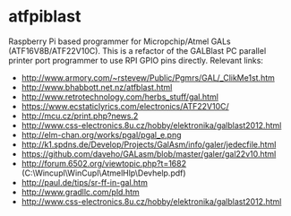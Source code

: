 # atfpiblast

Raspberry Pi based programmer for Micropchip/Atmel GALs (ATF16V8B/ATF22V10C). This is a refactor of the GALBlast PC parallel printer port programmer to use RPI GPIO pins directly. Relevant links:

- http://www.armory.com/~rstevew/Public/Pgmrs/GAL/_ClikMe1st.htm
- http://www.bhabbott.net.nz/atfblast.html
- http://www.retrotechnology.com/herbs_stuff/gal.html
- https://www.ecstaticlyrics.com/electronics/ATF22V10C/
- http://mcu.cz/print.php?news.2
- http://www.css-electronics.8u.cz/hobby/elektronika/galblast2012.html
- http://elm-chan.org/works/pgal/pgal_e.png
- http://k1.spdns.de/Develop/Projects/GalAsm/info/galer/jedecfile.html
- https://github.com/daveho/GALasm/blob/master/galer/gal22v10.html
- http://forum.6502.org/viewtopic.php?t=1682 (C:\Wincupl\WinCupl\AtmelHlp\Devhelp.pdf)
- http://paul.de/tips/sr-ff-in-gal.htm
- http://www.gradllc.com/pld.htm
- http://www.css-electronics.8u.cz/hobby/elektronika/galblast2012.html
